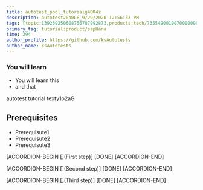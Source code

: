 ```yaml
---
title: autotest_pool_tutorialg4OR4z
description: autotest20a0L8_9/29/2020 12:56:33 PM
tags: [topic:139269250608756787992873,products:tech/73554900100700000996,tutorial:experience/advanced]
primary_tag: tutorial:product/sapHana
time: 294
author_profile: https://github.com/ksAutotests
author_name: ksAutotests
---
```

### You will learn
- You will learn this
- and that

autotest tutorial texty1o2aG

## Prerequisites
- Prerequisute1
- Prerequisute2
- Prerequisute3

[ACCORDION-BEGIN [](First step)]
[DONE]
[ACCORDION-END]

[ACCORDION-BEGIN [](Second step)]
[DONE]
[ACCORDION-END]

[ACCORDION-BEGIN [](Third step)]
[DONE]
[ACCORDION-END]

